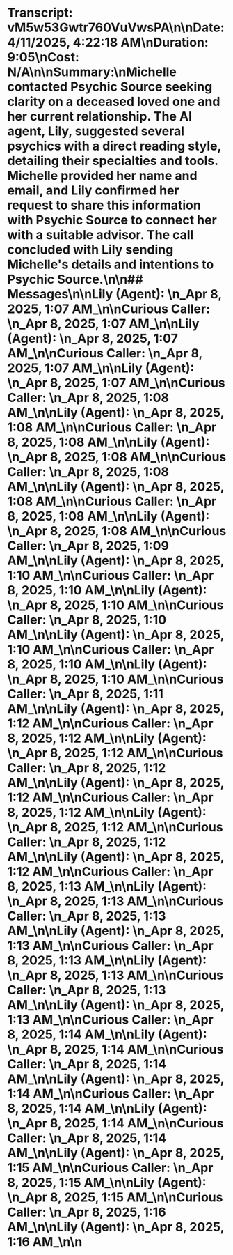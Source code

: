 # Transcript: vM5w53Gwtr760VuVwsPA\n\n**Date:** 4/11/2025, 4:22:18 AM\n**Duration:** 9:05\n**Cost:** N/A\n\n**Summary:**\nMichelle contacted Psychic Source seeking clarity on a deceased loved one and her current relationship. The AI agent, Lily, suggested several psychics with a direct reading style, detailing their specialties and tools. Michelle provided her name and email, and Lily confirmed her request to share this information with Psychic Source to connect her with a suitable advisor. The call concluded with Lily sending Michelle's details and intentions to Psychic Source.\n\n## Messages\n\n**Lily (Agent):** \n_Apr 8, 2025, 1:07 AM_\n\n**Curious Caller:** \n_Apr 8, 2025, 1:07 AM_\n\n**Lily (Agent):** \n_Apr 8, 2025, 1:07 AM_\n\n**Curious Caller:** \n_Apr 8, 2025, 1:07 AM_\n\n**Lily (Agent):** \n_Apr 8, 2025, 1:07 AM_\n\n**Curious Caller:** \n_Apr 8, 2025, 1:08 AM_\n\n**Lily (Agent):** \n_Apr 8, 2025, 1:08 AM_\n\n**Curious Caller:** \n_Apr 8, 2025, 1:08 AM_\n\n**Lily (Agent):** \n_Apr 8, 2025, 1:08 AM_\n\n**Curious Caller:** \n_Apr 8, 2025, 1:08 AM_\n\n**Lily (Agent):** \n_Apr 8, 2025, 1:08 AM_\n\n**Curious Caller:** \n_Apr 8, 2025, 1:08 AM_\n\n**Lily (Agent):** \n_Apr 8, 2025, 1:08 AM_\n\n**Curious Caller:** \n_Apr 8, 2025, 1:09 AM_\n\n**Lily (Agent):** \n_Apr 8, 2025, 1:10 AM_\n\n**Curious Caller:** \n_Apr 8, 2025, 1:10 AM_\n\n**Lily (Agent):** \n_Apr 8, 2025, 1:10 AM_\n\n**Curious Caller:** \n_Apr 8, 2025, 1:10 AM_\n\n**Lily (Agent):** \n_Apr 8, 2025, 1:10 AM_\n\n**Curious Caller:** \n_Apr 8, 2025, 1:10 AM_\n\n**Lily (Agent):** \n_Apr 8, 2025, 1:10 AM_\n\n**Curious Caller:** \n_Apr 8, 2025, 1:11 AM_\n\n**Lily (Agent):** \n_Apr 8, 2025, 1:12 AM_\n\n**Curious Caller:** \n_Apr 8, 2025, 1:12 AM_\n\n**Lily (Agent):** \n_Apr 8, 2025, 1:12 AM_\n\n**Curious Caller:** \n_Apr 8, 2025, 1:12 AM_\n\n**Lily (Agent):** \n_Apr 8, 2025, 1:12 AM_\n\n**Curious Caller:** \n_Apr 8, 2025, 1:12 AM_\n\n**Lily (Agent):** \n_Apr 8, 2025, 1:12 AM_\n\n**Curious Caller:** \n_Apr 8, 2025, 1:12 AM_\n\n**Lily (Agent):** \n_Apr 8, 2025, 1:12 AM_\n\n**Curious Caller:** \n_Apr 8, 2025, 1:13 AM_\n\n**Lily (Agent):** \n_Apr 8, 2025, 1:13 AM_\n\n**Curious Caller:** \n_Apr 8, 2025, 1:13 AM_\n\n**Lily (Agent):** \n_Apr 8, 2025, 1:13 AM_\n\n**Curious Caller:** \n_Apr 8, 2025, 1:13 AM_\n\n**Lily (Agent):** \n_Apr 8, 2025, 1:13 AM_\n\n**Curious Caller:** \n_Apr 8, 2025, 1:13 AM_\n\n**Lily (Agent):** \n_Apr 8, 2025, 1:13 AM_\n\n**Curious Caller:** \n_Apr 8, 2025, 1:14 AM_\n\n**Lily (Agent):** \n_Apr 8, 2025, 1:14 AM_\n\n**Curious Caller:** \n_Apr 8, 2025, 1:14 AM_\n\n**Lily (Agent):** \n_Apr 8, 2025, 1:14 AM_\n\n**Curious Caller:** \n_Apr 8, 2025, 1:14 AM_\n\n**Lily (Agent):** \n_Apr 8, 2025, 1:14 AM_\n\n**Curious Caller:** \n_Apr 8, 2025, 1:14 AM_\n\n**Lily (Agent):** \n_Apr 8, 2025, 1:15 AM_\n\n**Curious Caller:** \n_Apr 8, 2025, 1:15 AM_\n\n**Lily (Agent):** \n_Apr 8, 2025, 1:15 AM_\n\n**Curious Caller:** \n_Apr 8, 2025, 1:16 AM_\n\n**Lily (Agent):** \n_Apr 8, 2025, 1:16 AM_\n\n